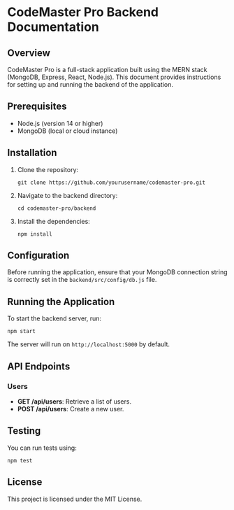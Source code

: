 # CodeMaster Pro Backend Documentation

## Overview
CodeMaster Pro is a full-stack application built using the MERN stack (MongoDB, Express, React, Node.js). This document provides instructions for setting up and running the backend of the application.

## Prerequisites
- Node.js (version 14 or higher)
- MongoDB (local or cloud instance)

## Installation
1. Clone the repository:
   ```
   git clone https://github.com/yourusername/codemaster-pro.git
   ```
2. Navigate to the backend directory:
   ```
   cd codemaster-pro/backend
   ```
3. Install the dependencies:
   ```
   npm install
   ```

## Configuration
Before running the application, ensure that your MongoDB connection string is correctly set in the `backend/src/config/db.js` file.

## Running the Application
To start the backend server, run:
```
npm start
```
The server will run on `http://localhost:5000` by default.

## API Endpoints
### Users
- **GET /api/users**: Retrieve a list of users.
- **POST /api/users**: Create a new user.

## Testing
You can run tests using:
```
npm test
```

## License
This project is licensed under the MIT License.